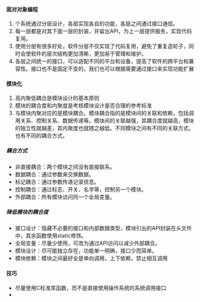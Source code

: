 #### 面对对象编程
1. 个系统通过分层设计，各层实现各自的功能，各层之间通过接口通信。
2. 每一层都是对其下面一层的封装，并留出API，为上一层提供服务，实现代码复用。
3. 使用分层有很多好处，软件分层不仅实现了代码复用，避免了重复造轮子，同时会使软件的层次结构更加清晰，更加易于管理和维护。
4. 各层之间统一的接口，可以适配不同的平台和设备，提高了软件的跨平台和兼容性。接口也不是固定不变的，我们也可以根据需要通过接口来实现功能扩展
#### 模块化
1. 高内聚低耦合是模块设计的基本原则
2. 模块的耦合度和内聚度是考核模块设计是否合理的参考标准
3. 与模块内聚对应的是模块耦合。模块耦合指的是模块间的关联和依赖，包括调用关系、控制关系、数据传递等。模块间的关联越强，其耦合度就越高，模块的独立性就越差，其内聚度也就随之越低。不同模块之间有不同的关联方式，也有不同的耦合方式。
##### 耦合方式
- 非直接耦合：两个模块之间没有直接联系。
- 数据耦合：通过参数来交换数据。
- 标记耦合：通过参数传递记录信息。
- 控制耦合：通过标志、开关、名字等，控制另一个模块。
- 外部耦合：所有模块访问同一个全局变量。
##### 降低模块的耦合度
- 接口设计：隐藏不必要的接口和内部数据类型，模块引出的API封装在头文件中，其余函数使用static修饰。
- 全局变量：尽量少使用，可改为通过API访问以减少外部耦合。
- 模块设计：尽可能独立存在，功能单一明确，接口少而简单。
- 模块依赖：模块之间最好全是单向调用，上下依赖，禁止相互调用
#### 技巧
- 尽量使用C标准库函数，而不是直接使用操作系统的系统调用接口
- 